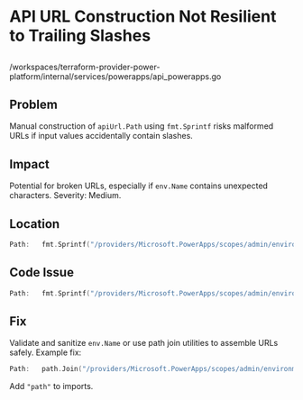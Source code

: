 # API URL Construction Not Resilient to Trailing Slashes

##

/workspaces/terraform-provider-power-platform/internal/services/powerapps/api_powerapps.go

## Problem

Manual construction of `apiUrl.Path` using `fmt.Sprintf` risks malformed URLs if input values accidentally contain slashes.

## Impact

Potential for broken URLs, especially if `env.Name` contains unexpected characters. Severity: Medium.

## Location

```go
Path:   fmt.Sprintf("/providers/Microsoft.PowerApps/scopes/admin/environments/%s/apps", env.Name),
```

## Code Issue

```go
Path:   fmt.Sprintf("/providers/Microsoft.PowerApps/scopes/admin/environments/%s/apps", env.Name),
```

## Fix

Validate and sanitize `env.Name` or use path join utilities to assemble URLs safely. Example fix:

```go
Path:   path.Join("/providers/Microsoft.PowerApps/scopes/admin/environments", env.Name, "apps"),
```

Add `"path"` to imports.
